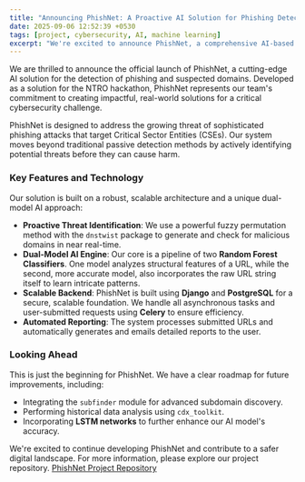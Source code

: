 ```yaml
---
title: "Announcing PhishNet: A Proactive AI Solution for Phishing Detection"
date: 2025-09-06 12:52:39 +0530
tags: [project, cybersecurity, AI, machine learning]
excerpt: "We're excited to announce PhishNet, a comprehensive AI-based solution developed by Creative Net to combat sophisticated phishing attacks."
---
```


We are thrilled to announce the official launch of PhishNet, a cutting-edge AI solution for the detection of phishing and suspected domains. Developed as a solution for the NTRO hackathon, PhishNet represents our team's commitment to creating impactful, real-world solutions for a critical cybersecurity challenge.

PhishNet is designed to address the growing threat of sophisticated phishing attacks that target Critical Sector Entities (CSEs). Our system moves beyond traditional passive detection methods by actively identifying potential threats before they can cause harm.

### Key Features and Technology

Our solution is built on a robust, scalable architecture and a unique dual-model AI approach:

- **Proactive Threat Identification**: We use a powerful fuzzy permutation method with the `dnstwist` package to generate and check for malicious domains in near real-time.
- **Dual-Model AI Engine**: Our core is a pipeline of two **Random Forest Classifiers**. One model analyzes structural features of a URL, while the second, more accurate model, also incorporates the raw URL string itself to learn intricate patterns.
- **Scalable Backend**: PhishNet is built using **Django** and **PostgreSQL** for a secure, scalable foundation. We handle all asynchronous tasks and user-submitted requests using **Celery** to ensure efficiency.
- **Automated Reporting**: The system processes submitted URLs and automatically generates and emails detailed reports to the user.

### Looking Ahead

This is just the beginning for PhishNet. We have a clear roadmap for future improvements, including:

- Integrating the `subfinder` module for advanced subdomain discovery.
- Performing historical data analysis using `cdx_toolkit`.
- Incorporating **LSTM networks** to further enhance our AI model's accuracy.

We're excited to continue developing PhishNet and contribute to a safer digital landscape. For more information, please explore our project repository.
[PhishNet Project Repository](https://thecreativenet.in/projects/phishnet/)
